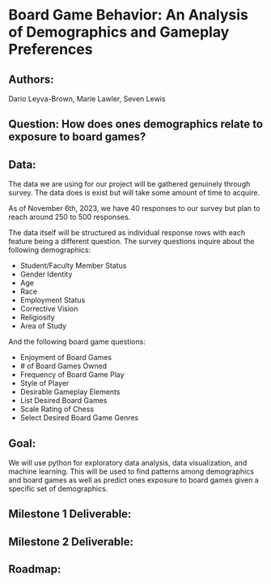 #  **Board Game Behavior: An Analysis of Demographics and Gameplay Preferences**

## **Authors**: 
Dario Leyva-Brown, Marie Lawler, Seven Lewis


## **Question:** How does ones demographics relate to exposure to board games?


## **Data:**

The data we are using for our project will be gathered genuinely through survey. The data does is exist but will take some amount of time to acquire. 

As of November 6th, 2023, we have 40 responses to our survey but plan to reach around 250 to 500 responses.

The data itself will be structured as individual response rows with each feature being a different question. The survey questions inquire about the following demographics:
- Student/Faculty Member Status
- Gender Identity
- Age
- Race
- Employment Status
- Corrective Vision
- Religiosity
- Area of Study

And the following board game questions:
- Enjoyment of Board Games
- \# of Board Games Owned
- Frequency of Board Game Play
- Style of Player
- Desirable Gameplay Elements
- List Desired Board Games
- Scale Rating of Chess
- Select Desired Board Game Genres

## **Goal:**

We will use python for exploratory data analysis, data visualization, and machine learning. This will be used to find patterns among demographics and board games as well as predict ones exposure to board games given a specific set of demographics. 


## Milestone 1 Deliverable:

<!--TODO--> 

## Milestone 2 Deliverable:

<!--TODO--> 

## Roadmap:

<!--TODO--> 
